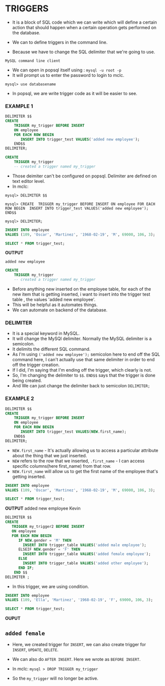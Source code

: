 # TRIGGERS
- It is a block of SQL code which we can write which will define a certain action that should happen when a certain operation gets performed on the database.

- We can to define triggers in the command line.

- Because we have to change the SQL delimiter that we're going to use.

`MySQL command line client`
- We can open in popsql itself using :
`
mysql -u root -p
`
- It will prompt us to enter the password to login to mclc.

`mysql> use databasename`

- In popsql, we are write trigger code as it will be easier to see.

### EXAMPLE 1
```SQL
DELIMITER $$
CREATE 
    TRIGGER my_trigger BEFORE INSERT
    ON employee
    FOR EACH ROW BEGIN
       INSERT INTO trigger_test VALUES('added new employee');
    END$$
DELIMITER;
```
```SQL 
CREATE 
    TRIGGER my_trigger 
    -- created a trigger named my_trigger
```
- Those deimiter can't be configured on popsql. Delimiter are defined on text editor level.
- In mclc:

`mysql> DELIMITER $$`

`mysql> CREATE  TRIGGER my_trigger BEFORE INSERT ON employee FOR EACH ROW BEGIN  INSERT INTO trigger_test VALUES('added new employee'); END$$`

`mysql> DELIMITER;`

```SQL
INSERT INTO employee
VALUES (109, 'Oscar', 'Martinez', '1968-02-19', 'M', 69000, 106, 3);

SELECT * FROM trigger_test;
```
**OUTPUT**

`added new employee`

```SQL 
CREATE 
    TRIGGER my_trigger 
    -- created a trigger named my_trigger
```
- Before anything new inserted on the employee table, for each of the new item that is getting inserted, i want to insert into the trigger test table , the values 'added new employee'.
- This will be helpful as it automates things.
- We can automate on backend of the database.

### DELIMITER
- It is a special keyword in MySQL.
- It will change the MySQl delimiter. Normally the MySQL delimiter is a semicolon.
- It delimits the different SQL command.
- As I'm using `('added new employee');` semicolon here to end off the SQL command here, I can't actually use that same delimiter in order to end off the trigger creation.
- If I did, I'm saying that I'm ending off the trigger, which clearly is not.
- So, I'm changing the delimiter to `$$`. `END$$` says that the trigger is done being created.
- And We can just change the delimiter back to semicolon `DELIMITER;`

### EXAMPLE 2
```SQL
DELIMITER $$
CREATE 
    TRIGGER my_trigger BEFORE INSERT
    ON employee
    FOR EACH ROW BEGIN
       INSERT INTO trigger_test VALUES(NEW.first_name);
    END$$
DELIMITER;
```
- `NEW.first_name` - It's actually allowing us to access a particular attribute about the thing that we just inserted.
- `NEW` refers to the row that we inserted, `.first_name` - I can access specific columns(here first_name) from that row.
- `NEW.first_name` will allow us to get the first name of the employee that's getting inserted.
```SQL
INSERT INTO employee
VALUES (109, 'Oscar', 'Martinez', '1968-02-19', 'M', 69000, 106, 3);

SELECT * FROM trigger_test;
```
**OUTPUT**
added new employee
Kevin

```SQL
DELIMITER $$
CREATE
   TRIGGER my_trigger2 BEFORE INSERT
   ON employee
   FOR EACH ROW BEGIN
      IF NEW.gender = 'M' THEN
        INSERT INTO trigger_table VALUES('added male employee');
      ELSEIF NEW.gender = 'F' THEN
        INSERT INTO trigger_table VALUES('added female employee');
      ELSE 
        INSERT INTO trigger_table VALUES('added other employee');
      END IF;
    END $$
DELIMITER ;
```
- In this trigger, we are using condition.

```SQL
INSERT INTO employee
VALUES (109, 'Ella', 'Martinez', '1968-02-19', 'F', 69000, 106, 3);

SELECT * FROM trigger_test;
```
**OUPUT**

`added female`
----
- Here, we created trigger for `INSERT`, we can also create trigger for `INSERT`, `UPDATE`, `DELETE`.
- We can also do `AFTER INSERT`. Here we wrote as `BEFORE INSERT`.

- In mclc:
`mysql > DROP TRIGGER my_trigger`
- So the `my_trigger` will no longer be active.
